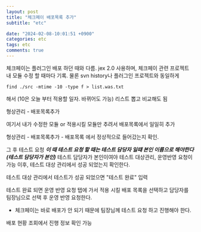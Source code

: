 ```yaml
---
layout: post
title: "체크페이 배포목록 추가"
subtitle: "etc"

date: "2024-02-08-10:01:51 +0900"
categories: etc
tags: etc
comments: true
---
```





체크페이는 플러그인 배포 하던 때와 다름. jex 2.0 사용하며,
체크페이 관련 프로젝트 내 모듈 수정 할 때마다 기록. 물론 svn history나 플러그인 프로젝트와 동일하게
```
find ./src -mtime -10 -type f > list.was.txt 
```
해서 (10은 오늘 부터 적용할 일자. 바뀌어도 가능) 리스트 뽑고 비교해도 됨


형상관리 - 배포목록추가 


여기서 내가 수정한 모듈 or 적용시킬 모듈만 추려서 배포목록에서 일일히 추가


형상관리 - 배포목록추가 - 배포목록 에서 정상적으로 들어갔는지 확인. 

그 후 테스트 요청 
***이 때 테스트 요청 할 때는 테스트 담당자 일떄 본인 이름으로 해야한다(테스트 담당자가 본인)***
테스트 담당자가 본인이여야 테스트 대상관리, 운영반영 요청이 가능
이후, 테스트 대상 관리에서 성공 되었는지 확인한다.

테스트 대상 관리에서 테스트가 성공 되었으면 "테스트 완료" 입력

테스트 완료 되면 운영 반영 요청 탭에 가서 적용 시킬 배포 목록을 선택하고 담당자를 팀장님으로 선택 후 운영 반영 요청한다.


- 체크페이는 바로 배포가 안 되기 때문에 팀장님께 테스트 요청 하고 진행해야 한다.

배포 현황 조회에서 진행 정보 확인 가능

